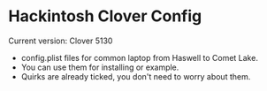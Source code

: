 # Hackintosh Clover Config
Current version: Clover 5130
- config.plist files for common laptop from Haswell to Comet Lake.
- You can use them for installing or example.
- Quirks are already ticked, you don't need to worry about them.

